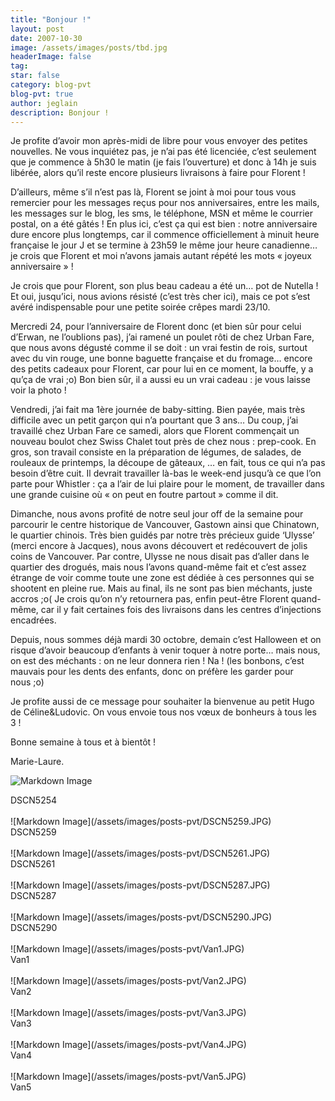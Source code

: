 ```yaml
---
title: "Bonjour !"
layout: post
date: 2007-10-30
image: /assets/images/posts/tbd.jpg
headerImage: false
tag:
star: false
category: blog-pvt
blog-pvt: true
author: jeglain
description: Bonjour !
---
```

Je profite d’avoir mon après-midi de libre pour vous envoyer des
petites nouvelles. Ne vous inquiétez pas, je n’ai pas été
licenciée, c’est seulement que je commence à 5h30 le matin (je fais
l’ouverture) et donc à 14h je suis libérée, alors qu’il reste
encore plusieurs livraisons à faire pour Florent !

D’ailleurs, même s’il n’est pas là, Florent se joint à moi pour
tous vous remercier pour les messages reçus pour nos anniversaires,
entre les mails, les messages sur le blog, les sms, le téléphone, MSN
et même le courrier postal, on a été gâtés ! En plus ici, c’est
ça qui est bien : notre anniversaire dure encore plus longtemps, car
il commence officiellement à minuit heure française le jour J et se
termine à 23h59 le même jour heure canadienne… je crois que Florent
et moi n’avons jamais autant répété les mots « joyeux
anniversaire » !

Je crois que pour Florent, son plus beau cadeau a été un… pot de
Nutella ! Et oui, jusqu’ici, nous avions résisté (c’est très
cher ici), mais ce pot s’est avéré indispensable pour une petite
soirée crêpes mardi 23/10.

Mercredi 24, pour l’anniversaire de Florent donc (et bien sûr pour
celui d’Erwan, ne l’oublions pas), j’ai ramené un poulet rôti de
chez Urban Fare, que nous avons dégusté comme il se doit : un vrai
festin de rois, surtout avec du vin rouge, une bonne baguette française
et du fromage… encore des petits cadeaux pour Florent, car pour lui en
ce moment, la bouffe, y a qu’ça de vrai ;o) Bon bien sûr, il a
aussi eu un vrai cadeau : je vous laisse voir la photo !

Vendredi, j’ai fait ma 1ère journée de baby-sitting. Bien payée,
mais très difficile avec un petit garçon qui n’a pourtant que 3
ans… Du coup, j’ai travaillé chez Urban Fare ce samedi, alors que
Florent commençait un nouveau boulot chez Swiss Chalet tout près de
chez nous : prep-cook. En gros, son travail consiste en la préparation
de légumes, de salades, de rouleaux de printemps, la découpe de
gâteaux, … en fait, tous ce qui n’a pas besoin d’être cuit. Il
devrait travailler là-bas le week-end jusqu’à ce que l’on parte
pour Whistler : ça a l’air de lui plaire pour le moment, de
travailler dans une grande cuisine où « on peut en foutre partout »
comme il dit.

Dimanche, nous avons profité de notre seul jour off de la semaine pour
parcourir le centre historique de Vancouver, Gastown ainsi que
Chinatown, le quartier chinois. Très bien guidés par notre très
précieux guide ‘Ulysse’ (merci encore à Jacques), nous avons
découvert et redécouvert de jolis coins de Vancouver. Par contre,
Ulysse ne nous disait pas d’aller dans le quartier des drogués, mais
nous l’avons quand-même fait et c’est assez étrange de voir comme
toute une zone est dédiée à ces personnes qui se shootent en pleine
rue. Mais au final, ils ne sont pas bien méchants, juste accros ;o( Je
crois qu’on n’y retournera pas, enfin peut-être Florent
quand-même, car il y fait certaines fois des livraisons dans les
centres d’injections encadrées.

Depuis, nous sommes déjà mardi 30 octobre, demain c’est Halloween et
on risque d’avoir beaucoup d’enfants à venir toquer à notre
porte… mais nous, on est des méchants : on ne leur donnera rien !
Na ! (les bonbons, c’est mauvais pour les dents des enfants, donc on
préfère les garder pour nous ;o)

Je profite aussi de ce message pour souhaiter la bienvenue au petit Hugo
de Céline&Ludovic. On vous envoie tous nos vœux de bonheurs à tous
les 3 !

Bonne semaine à tous et à bientôt !

Marie-Laure.

![Markdown Image](/assets/images/posts-pvt/DSCN5254.JPG)
<figcaption class="caption">DSCN5254</figcaption>
<br>
![Markdown Image](/assets/images/posts-pvt/DSCN5259.JPG)
<figcaption class="caption">DSCN5259</figcaption>
<br>
![Markdown Image](/assets/images/posts-pvt/DSCN5261.JPG)
<figcaption class="caption">DSCN5261</figcaption>
<br>
![Markdown Image](/assets/images/posts-pvt/DSCN5287.JPG)
<figcaption class="caption">DSCN5287</figcaption>
<br>
![Markdown Image](/assets/images/posts-pvt/DSCN5290.JPG)
<figcaption class="caption">DSCN5290</figcaption>
<br>
![Markdown Image](/assets/images/posts-pvt/Van1.JPG)
<figcaption class="caption">Van1</figcaption>
<br>
![Markdown Image](/assets/images/posts-pvt/Van2.JPG)
<figcaption class="caption">Van2</figcaption>
<br>
![Markdown Image](/assets/images/posts-pvt/Van3.JPG)
<figcaption class="caption">Van3</figcaption>
<br>
![Markdown Image](/assets/images/posts-pvt/Van4.JPG)
<figcaption class="caption">Van4</figcaption>
<br>
![Markdown Image](/assets/images/posts-pvt/Van5.JPG)
<figcaption class="caption">Van5</figcaption>
<br>
